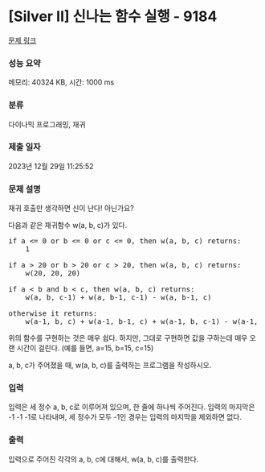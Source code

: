 # [Silver II] 신나는 함수 실행 - 9184 

[문제 링크](https://www.acmicpc.net/problem/9184) 

### 성능 요약

메모리: 40324 KB, 시간: 1000 ms

### 분류

다이나믹 프로그래밍, 재귀

### 제출 일자

2023년 12월 29일 11:25:52

### 문제 설명

<p>재귀 호출만 생각하면 신이 난다! 아닌가요?</p>

<p>다음과 같은 재귀함수 w(a, b, c)가 있다.</p>

<pre>if a <= 0 or b <= 0 or c <= 0, then w(a, b, c) returns:
    1

if a > 20 or b > 20 or c > 20, then w(a, b, c) returns:
    w(20, 20, 20)

if a < b and b < c, then w(a, b, c) returns:
    w(a, b, c-1) + w(a, b-1, c-1) - w(a, b-1, c)

otherwise it returns:
    w(a-1, b, c) + w(a-1, b-1, c) + w(a-1, b, c-1) - w(a-1, b-1, c-1)
</pre>

<p>위의 함수를 구현하는 것은 매우 쉽다. 하지만, 그대로 구현하면 값을 구하는데 매우 오랜 시간이 걸린다. (예를 들면, a=15, b=15, c=15)</p>

<p>a, b, c가 주어졌을 때, w(a, b, c)를 출력하는 프로그램을 작성하시오.</p>

### 입력 

 <p>입력은 세 정수 a, b, c로 이루어져 있으며, 한 줄에 하나씩 주어진다. 입력의 마지막은 -1 -1 -1로 나타내며, 세 정수가 모두 -1인 경우는 입력의 마지막을 제외하면 없다.</p>

### 출력 

 <p>입력으로 주어진 각각의 a, b, c에 대해서, w(a, b, c)를 출력한다.</p>


